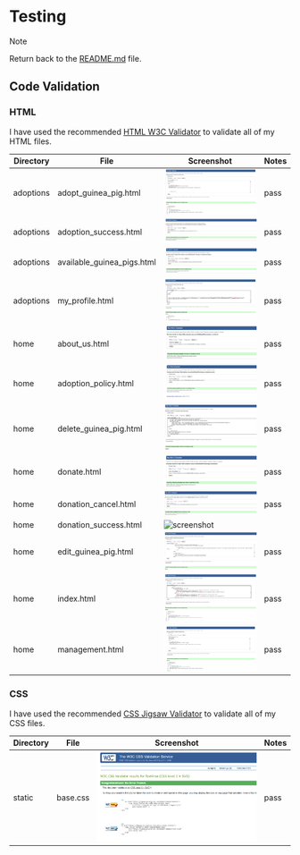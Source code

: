 
# Testing

> [!NOTE]  
> Return back to the [README.md](README.md) file.


## Code Validation

### HTML

I have used the recommended [HTML W3C Validator](https://validator.w3.org) to validate all of my HTML files.

| Directory | File | Screenshot | Notes |
| --- | --- | --- | --- |
| adoptions | adopt_guinea_pig.html | ![screenshot](documentation/validation/adopt-guinea-pig.png) | pass |
| adoptions | adoption_success.html | ![screenshot](documentation/validation/adoption-success.png) | pass |
| adoptions | available_guinea_pigs.html | ![screenshot](documentation/validation/available-guinea-pigs.png) | pass |
| adoptions | my_profile.html | ![screenshot](documentation/validation/my-profile.png) | pass |
| home | about_us.html | ![screenshot](documentation/validation/about-us.png) | pass |
| home | adoption_policy.html | ![screenshot](documentation/validation/adoption-policy.png) | pass |
| home | delete_guinea_pig.html | ![screenshot](documentation/validation/delete-guinea-pig.png) | pass |
| home | donate.html | ![screenshot](documentation/validation/donate.png) | pass |
| home | donation_cancel.html | ![screenshot](documentation/validation/donation-cancel.png) | pass |
| home | donation_success.html | ![screenshot](documentation/validation/.png) | |
| home | edit_guinea_pig.html | ![screenshot](documentation/validation/edit-guinea-pig.png) | pass |
| home | index.html | ![screenshot](documentation/validation/index.png) | pass |
| home | management.html | ![screenshot](documentation/validation/management.png) | pass |


### CSS

I have used the recommended [CSS Jigsaw Validator](https://jigsaw.w3.org/css-validator) to validate all of my CSS files.

| Directory | File | Screenshot | Notes |
| --- | --- | --- | --- |
| static | base.css | ![screenshot](documentation/validation/base-css.png) | pass |

